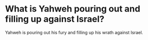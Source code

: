 # What is Yahweh pouring out and filling up against Israel?

Yahweh is pouring out his fury and filling up his wrath against Israel.
